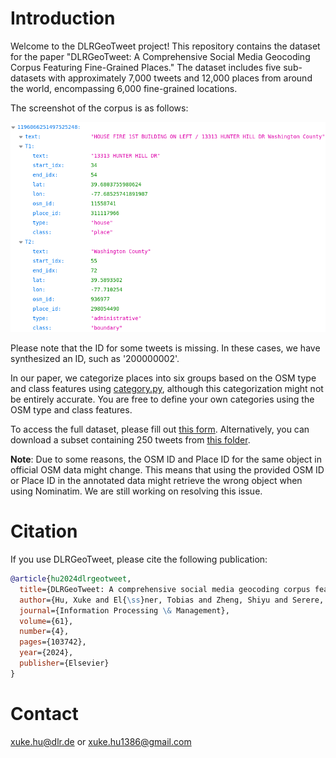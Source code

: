 
# Introduction

Welcome to the DLRGeoTweet project! This repository contains the dataset for the paper "DLRGeoTweet: A Comprehensive Social Media Geocoding Corpus Featuring Fine-Grained Places." The dataset includes five sub-datasets with approximately 7,000 tweets and 12,000 places from around the world, encompassing 6,000 fine-grained locations.

The screenshot of the corpus is as follows:
<p align="center">
 <img src="figure/sample.png" width="700" >
</p>


Please note that the ID for some tweets is missing. In these cases, we have synthesized an ID, such as '200000002'.

In our paper, we categorize places into six groups based on the OSM type and class features using [category.py](category.py), although this categorization might not be entirely accurate. You are free to define your own categories using the OSM type and class features.

To access the full dataset, please fill out [this form](https://docs.google.com/forms/d/e/1FAIpQLSd7m2F1Hw7CAir0r2WkfItOROlVwhasQNMwQTKTPXbCgzjD0w/viewform?usp=sf_link). Alternatively, you can download a subset containing 250 tweets from [this folder](https://drive.google.com/drive/folders/1nMDdxGi8qB-Q-JXt4NvOuNSjkb4YGEcg?usp=sharing).

**Note**: Due to some reasons, the OSM ID and Place ID for the same object in official OSM data might change. This means that using the provided OSM ID or Place ID in the annotated data might retrieve the wrong object when using Nominatim. We are still working on resolving this issue.

# Citation

If you use DLRGeoTweet, please cite the following publication:

```bibtex
@article{hu2024dlrgeotweet,
  title={DLRGeoTweet: A comprehensive social media geocoding corpus featuring fine-grained places},
  author={Hu, Xuke and El{\ss}ner, Tobias and Zheng, Shiyu and Serere, Helen Ngonidzashe and Kersten, Jens and Klan, Friederike and Qiu, Qinjun},
  journal={Information Processing \& Management},
  volume={61},
  number={4},
  pages={103742},
  year={2024},
  publisher={Elsevier}
}
```
# Contact
xuke.hu@dlr.de or xuke.hu1386@gmail.com



